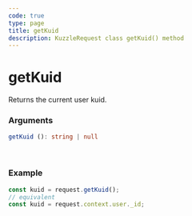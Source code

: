 ```yaml
---
code: true
type: page
title: getKuid
description: KuzzleRequest class getKuid() method
---
```


# getKuid

<SinceBadge version="2.11.0" />

Returns the current user kuid.

### Arguments

```ts
getKuid (): string | null
```

</br>


### Example

```ts
const kuid = request.getKuid();
// equivalent
const kuid = request.context.user._id;
```
